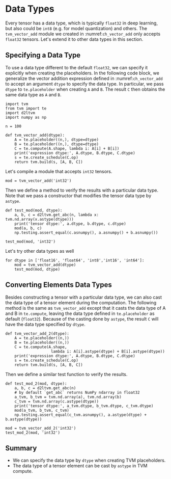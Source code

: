 # Data Types

Every tensor has a data type, which is typically `float32` in deep learning, but also could be `int8` (e.g. for model quantization) and others. The `tvm_vector_add` module we created in :numref:`ch_vector_add` only accepts `float32` tensors. Let's extend it to other data types in this section.


## Specifying a Data Type

To use a data type different to the default `float32`, we can specify it explicitly when creating the placeholders. In the following code block, we generalize the vector addition expression defined in :numref:`ch_vector_add` to accept an argument `dtype` to specify the data type. In particular, we pass `dtype` to `te.placeholder` when creating `A` and `B`. The result `C` then obtains the same data type as `A` and `B`.

```{.python .input}
import tvm
from tvm import te
import d2ltvm
import numpy as np

n = 100

def tvm_vector_add(dtype):
    A = te.placeholder((n,), dtype=dtype)
    B = te.placeholder((n,), dtype=dtype)
    C = te.compute(A.shape, lambda i: A[i] + B[i])
    print('expression dtype:', A.dtype, B.dtype, C.dtype)
    s = te.create_schedule(C.op)
    return tvm.build(s, [A, B, C])
```

Let's compile a module that accepts `int32` tensors.

```{.python .input}
mod = tvm_vector_add('int32')
```

Then we define a method to verify the results with a particular data type. Note that we pass a constructor that modifies the tensor data type by `astype`.

```{.python .input}
def test_mod(mod, dtype):
    a, b, c = d2ltvm.get_abc(n, lambda x: tvm.nd.array(x.astype(dtype)))
    print('tensor dtype:', a.dtype, b.dtype, c.dtype)
    mod(a, b, c)
    np.testing.assert_equal(c.asnumpy(), a.asnumpy() + b.asnumpy())

test_mod(mod, 'int32')
```

Let's try other data types as well

```{.python .input}
for dtype in ['float16', 'float64', 'int8','int16', 'int64']:
    mod = tvm_vector_add(dtype)
    test_mod(mod, dtype)
```

## Converting Elements Data Types

Besides constructing a tensor with a particular data type, we can also cast the data type of a tensor element during the computation. The following method is the same as `tvm_vector_add` 
except that it casts the data type of A and B in `te.compute`, leaving the data type defined in `te.placeholder` as default (`float32`). Because of the casting done by `astype`, the result `C` will have the data type specified by `dtype`.

```{.python .input}
def tvm_vector_add_2(dtype):
    A = te.placeholder((n,))
    B = te.placeholder((n,))
    C = te.compute(A.shape, 
                    lambda i: A[i].astype(dtype) + B[i].astype(dtype))
    print('expression dtype:', A.dtype, B.dtype, C.dtype)
    s = te.create_schedule(C.op)
    return tvm.build(s, [A, B, C])
```

Then we define a similar test function to verify the results.

```{.python .input}
def test_mod_2(mod, dtype):
    a, b, c = d2ltvm.get_abc(n)
    # by default `get_abc` returns NumPy ndarray in float32
    a_tvm, b_tvm = tvm.nd.array(a), tvm.nd.array(b)
    c_tvm = tvm.nd.array(c.astype(dtype))
    print('tensor dtype:', a_tvm.dtype, b_tvm.dtype, c_tvm.dtype)
    mod(a_tvm, b_tvm, c_tvm)
    np.testing.assert_equal(c_tvm.asnumpy(), a.astype(dtype) + b.astype(dtype))

mod = tvm_vector_add_2('int32')
test_mod_2(mod, 'int32')
```

## Summary

- We can specify the data type by `dtype` when creating TVM placeholders.
- The data type of a tensor element can be cast by `astype` in TVM compute.
